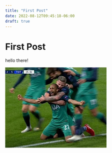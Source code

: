 ```yaml
---
title: "First Post"
date: 2022-08-12T09:45:18-06:00
draft: true
---
```


# First Post

hello there!

![airplane](./goat-moura.jpg#center)